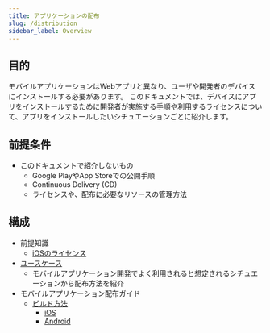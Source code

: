 ```yaml
---
title: アプリケーションの配布
slug: /distribution
sidebar_label: Overview
---
```


## 目的

モバイルアプリケーションはWebアプリと異なり、ユーザや開発者のデバイスにインストールする必要があります。
このドキュメントでは、デバイスにアプリをインストールするために開発者が実施する手順や利用するライセンスについて、アプリをインストールしたいシチュエーションごとに紹介します。

## 前提条件

- このドキュメントで紹介しないもの
  - Google PlayやApp Storeでの公開手順
  - Continuous Delivery (CD)
  - ライセンスや、配布に必要なリソースの管理方法

## 構成

<!-- Getting Startedの帯のやつにしたい -->

- 前提知識
  - [iOSのライセンス](ios_lisence.md)
- [ユースケース](./usecase/index.mdx)
  - モバイルアプリケーション開発でよく利用されると想定されるシチュエーションから配布方法を紹介
- モバイルアプリケーション配布ガイド
  - [ビルド方法](./build/index.md)
    - [iOS](./build/ios/overview.md)
    - [Android](./build/android/overview.md)
